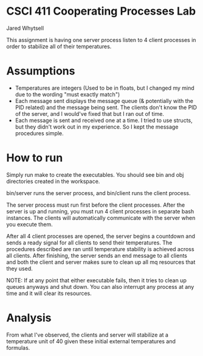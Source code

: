 # CSCI 411 Cooperating Processes Lab

Jared Whytsell

This assignment is having one server process listen to 4 client processes in order to stabilize all
of their temperatures.

# Assumptions

* Temperatures are integers (Used to be in floats, but I changed my mind due to the wording "must exactly match")
* Each message sent displays the message queue (& potentially with the PID related) and the message being sent. The clients don't know the PID of the server, and I would've fixed that but I ran out of time.
* Each message is sent and received one at a time. I tried to use structs, but they didn't work out in my experience. So I kept the message procedures simple.

# How to run
Simply run make to create the executables. You should see bin and obj directories created in the workspace.

bin/server runs the server process, and bin/client runs the client process.

The server process must run first before the client processes. After the server is up and running, you must run 4 client processes in separate bash instances. The clients will automatically communicate with the server when you execute them.

After all 4 client processes are opened, the server begins a countdown and sends a ready signal for all clients to send their temperatures. The procedures described are ran until temperature stability is achieved across all clients. After finishing, the server sends an end message to all clients and both the client and server makes sure to clean up all mq resources that they used.

NOTE: If at any point that either executable fails, then it tries to clean up queues anyways and shut down. You can also interrupt any process at any time and it will clear its resources.

# Analysis

From what I've observed, the clients and server will stabilize at a temperature unit of 40 given these initial external temperatures and formulas.
